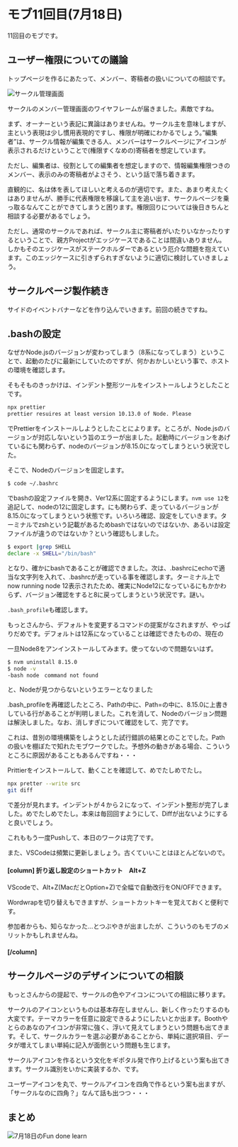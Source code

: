 # モブ11回目(7月18日)

11回目のモブです。

## ユーザー権限についての議論
トップページを作るにあたって、メンバー、寄稿者の扱いについての相談です。

![サークル管理画面](chap-mob-0718/circleConfig.png?scale=0.8)

サークルのメンバー管理画面のワイヤフレームが届きました。素敵ですね。

まず、オーナーという表記に異論はありませんね。サークル主を意味しますが、主という表現は少し慣用表現的ですし、権限が明確にわかるでしょう。”編集者”は、サークル情報が編集できる人、メンバーはサークルページにアイコンが表示されるだけということで(権限すくなめの)寄稿者を想定しています。

ただし、編集者は、役割としての編集者を想定しますので、情報編集権限つきのメンバー、表示のみの寄稿者がよさそう、という話で落ち着きます。

直観的に、名は体を表してほしいと考えるのが適切です。また、あまり考えたくはありませんが、勝手に代表権限を移譲して主を追い出す、サークルページを乗っ取るなんてことができてしまうと困ります。権限回りについては後日きちんと相談する必要があるでしょう。

ただし、通常のサークルであれば、サークル主に寄稿者がいたりいなかったりするということで、親方Projectがエッジケースであることは間違いありません。しかもそのエッジケースがステークホルダーであるという厄介な問題を抱えています。このエッジケースに引きずられすぎないように適切に検討していきましょう。

## サークルページ製作続き
サイドのイベントバナーなどを作り込んでいきます。前回の続きですね。


## .bashの設定
なぜかNode.jsのバージョンが変わってしまう（8系になってしまう）ということで、起動のたびに最新にしていたのですが、何かおかしいという事で、ホストの環境を確認します。

そもそものきっかけは、インデント整形ツールをインストールしようとしたことです。

```sh
npx prettier
prettier resuires at least version 10.13.0 of Node. Please
```

でPrettierをインストールしようとしたことによります。ところが、Node.jsのバージョンが対応しないという旨のエラーが出ました。起動時にバージョンをあげているにも関わらず、nodeのバージョンが8.15.0になってしまうという状況でした。

そこで、Nodeのバージョンを固定します。

```sh
$ code ~/.bashrc
```

でbashの設定ファイルを開き、Ver12系に固定するようにします。`nvm use 12`を追記して、nodeの12に固定します。にも関わらず、走っているバージョンが8.15.0になってしまうという状態です。いろいろ確認、設定をしていきます。ターミナルでzshという記載があるためbashではないのではないか、あるいは設定ファイルが違うのではないか？という確認もしました。

```sh
$ export |grep SHELL
declare -x SHELL="/bin/bash"
```

となり、確かにbashであることが確認できました。次は、.bashrcにechoで適当な文字列を入れて、.bashrcが走っている事を確認します。ターミナル上でnow running node 12表示されたため、確実にNode12になっているにもかかわらず、バージョン確認をすると8に戻ってしまうという状況です。謎い。

`.bash_profile`も確認します。

もっとさんから、デフォルトを変更するコマンドの提案がなされますが、やっぱりだめです。デフォルトは12系になっていることは確認できたものの、現在の

一旦Node8をアンインストールしてみます。使ってないので問題ないはず。

```sh
$ nvm uninstall 8.15.0
$ node -v
-bash node　command not found
```

と、Nodeが見つからないというエラーとなりました

.bash_profileを再確認したところ、Pathの中に、Path=の中に、8.15.0に上書きしている行があることが判明しました。これを消して、Nodeのバージョン問題は解決しました。なお、消しすぎについて確認をして、完了です。

これは、昔別の環境構築をしようとした試行錯誤の結果とのことでした。Pathの扱いを棚ぼたで知れたモブワークでした。予想外の動きがある場合、こういうところに原因があることもあるんですね・・・

Prittierをインストールして、動くことを確認して、めでたしめでたし。

```sh
npx pretter --write src
git diff
```

で差分が見れます。インデントが４から２になって、インデント整形が完了しました。めでたしめでたし。本来は毎回回すようにして、Diffが出ないようにすると良いでしょう。

これももう一度Pushして、本日のワークは完了です。

また、VSCodeは頻繁に更新しましょう。古くていいことはほとんどないので。


#### [column] 折り返し設定のショートカット　Alt+Z
VScodeで、Alt+Z(MacだとOption+Z)で全幅で自動改行をON/OFFできます。

Wordwrapを切り替えもできますが、ショートカットキーを覚えておくと便利です。

参加者からも、知らなかった…とつぶやきが出ましたが、こういうのもモブのメリットかもしれませんね。

#### [/column]

## サークルページのデザインについての相談
もっとさんからの提起で、サークルの色やアイコンについての相談に移ります。

サークルのアイコンというものは基本存在しませんし、新しく作ったりするのも大変です。テーマカラーを任意に設定できるようにしたいとか出ます。Boothやとらのあなのアイコンが非常に強く、浮いて見えてしまうという問題も出てきます。そして、サークルカラーを選ぶ必要があることから、単純に選択項目、データが増えてしまい単純に記入が面倒という問題も生じます。

サークルアイコンを作るという文化をギポタル発で作り上げるという案も出てきます。サークル識別をいかに実装するか、です。

ユーザーアイコンを丸で、サークルアイコンを四角で作るという案も出ますが、「サークルなのに四角？」なんて話も出つつ・・・

## まとめ



![7月18日のFun done learn](chap-mob-0718/0718fundonelearn.png?scale=0.8)